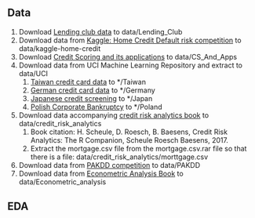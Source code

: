 ## Data
1. Download [Lending club data](https://www.kaggle.com/datasets/wordsforthewise/lending-club) to data/Lending_Club 
2. Download data from [Kaggle: Home Credit Default risk competition](https://www.kaggle.com/c/home-credit-default-risk/) to data/kaggle-home-credit
3. Download [Credit Scoring and its applications](https://github.com/deepanshu88/Datasets/blob/master/CreditData/Loan%20Data.csv) to data/CS_And_Apps
4. Download data from UCI Machine Learning Repository and extract to data/UCI
   1. [Taiwan credit card data](http://archive.ics.uci.edu/ml/datasets/default+of+credit+card+clients) to */Taiwan
   2. [German credit card data](http://archive.ics.uci.edu/ml/datasets/Statlog+%28German+Credit+Data%29) to */Germany
   3. [Japanese credit screening](http://archive.ics.uci.edu/ml/datasets/Japanese+Credit+Screening) to */Japan
   4. [Polish Corporate Bankruptcy](http://archive.ics.uci.edu/ml/datasets/Polish+companies+bankruptcy+data) to */Poland
5. Download data accompanying [credit risk analytics book](http://www.creditriskanalytics.net/datasets-private2.html) to data/credit_risk_analytics
   1. Book citation: H. Scheule, D. Roesch, B. Baesens, Credit Risk Analytics: The R Companion, Scheule Roesch Baesens, 2017.
   2. Extract the mortgage.csv file from the mortgage.csv.rar file so that there is a file:
   data/credit_risk_analytics/morttgage.csv
6. Download data from [PAKDD competition](https://github.com/deepanshu88/Datasets/blob/master/CreditData/PAKDD%202010.zip) to data/PAKDD
7. Download data from [Econometric Analysis Book](https://www.kaggle.com/datasets/dansbecker/aer-credit-card-data) to data/Econometric_analysis
## EDA